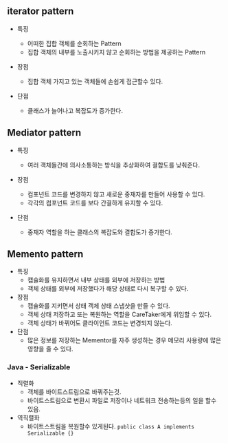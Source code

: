 ## iterator pattern

- 특징
	- 어떠한 집합 객체를 순회하는 Pattern
	- 집합 객체의 내부를 노출시키지 않고 순회하는 방법을 제공하는 Pattern

- 장점
	- 집합 객체 가지고 있는 객체들에 손쉽게 접근할수 있다.
- 단점
	- 클래스가 늘어나고 복잡도가 증가한다.

## Mediator pattern

- 특징
	- 여러 객체들간에 의사소통하는 방식을 추상화하여 결합도를 낮춰준다.

- 장점
	- 컴포넌트 코드를 변경하지 않고 새로운 중재자를 만들어 사용할 수 있다.
	- 각각의 컴포넌트 코드를 보다 간결하게 유지할 수 있다.
- 단점
	- 중재자 역할을 하는 클래스의 복잡도와 결합도가 증가한다.

## Memento pattern

- 특징
	- 캡슐화를 유지하면서 내부 상태를 외부에 저장하는 방법
	- 객체 상태를 외부에 저장했다가 해당 상태로 다시 복구할 수 있다.
- 장점
	- 캡슐화를 지키면서 상태 객체 상태 스냅샷을 만들 수 있다.
	- 객체 상태 저장하고 또는 복원하는 역할을 CareTaker에게 위임할 수 있다.
	- 객체 상태가 바뀌어도 클라이언트 코드는 변경되지 않는다.
- 단점
	- 많은 정보를 저장하는 Mementor를 자주 생성하는 경우 메모리 사용량에 많은 영향을 줄 수 있다.

### Java - Serializable
- 직렬화
	- 객체를 바이트스트림으로 바꿔주는것.
	- 바이트스트림으로 변환시 파일로 저장이나 네트워크 전송하는등의 일을 할수 있음.
- 역직렬화
	- 바이트스트림을 복원할수 있게된다.
`public class A implements Serializable {}`